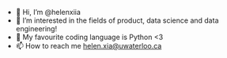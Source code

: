 - 👋 Hi, I’m @helenxiia
- 👀 I’m interested in the fields of product, data science and data engineering!
- 🐍 My favourite coding language is Python <3
- 📫 How to reach me helen.xia@uwaterloo.ca

<!---
helenxiia/helenxiia is a ✨ special ✨ repository because its `README.md` (this file) appears on your GitHub profile.
You can click the Preview link to take a look at your changes.
--->

